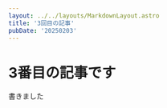 ```yaml
---
layout: ../../layouts/MarkdownLayout.astro
title: '3回目の記事'
pubDate: '20250203'
---
```


# 3番目の記事です

書きました